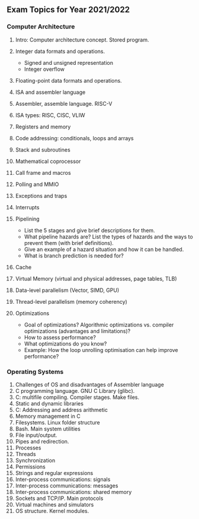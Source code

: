 Exam Topics for Year 2021/2022
---

### Computer Architecture

1. Intro: Computer architecture concept. Stored program.

1. Integer data formats and operations.
   * Signed and unsigned representation
   * Integer overflow

1. Floating-point data formats and operations.
1. ISA and assembler language
1. Assembler, assemble language. RISC-V

1. ISA types: RISC, CISC, VLIW

1. Registers and memory

1. Code addressing: conditionals, loops and arrays

1. Stack and subroutines

1. Mathematical coprocessor

1. Call frame and macros
1. Polling and MMIO
1. Exceptions and traps
1. Interrupts

1. Pipelining
   * List the 5 stages and give brief descriptions for them.
   * What pipeline hazards are? List the types of hazards and the ways to prevent them (with brief definitions).
   * Give an example of a hazard situation and how it can be handled.
   * What is branch prediction is needed for?

1. Cache

1. Virtual Memory (virtual and physical addresses, page tables, TLB)

1. Data-level parallelism (Vector, SIMD, GPU)

1. Thread-level parallelism (memory coherency)

1. Optimizations
   * Goal of optimizations? Algorithmic optimizations vs. compiler optimizations (advantages and limitations)?
   * How to assess performance?
   * What optimizations do you know?
   * Example: How the loop unrolling optimisation can help improve performance?

### Operating Systems

1. Challenges of OS and disadvantages of Assembler language
1. C programming language. GNU C Library (glibc).
1. C: multifile compiling. Compiler stages. Make files.
1. Static and dynamic libraries
1. C: Addressing and address arithmetic
1. Memory management in C
1. Filesystems. Linux folder structure
1. Bash. Main system utilities
1. File input/output.
1. Pipes and redirection.
1. Processes
1. Threads
1. Synchronization
1. Permissions
1. Strings and regular expressions
1. Inter-process communications: signals
1. Inter-process communications: messages
1. Inter-process communications: shared memory
1. Sockets and TCP/IP. Main protocols
1. Virtual machines and simulators
1. OS structure. Kernel modules.
